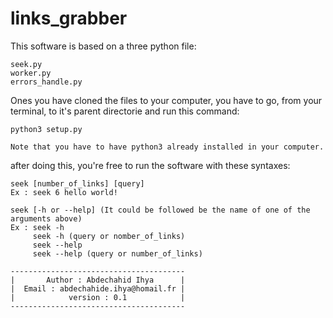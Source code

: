 # links_grabber

This software is based on a three python file:

    seek.py
    worker.py
    errors_handle.py
  
Ones you have cloned the files to your computer, you have to go, from your terminal, to it's parent directorie and run this command:

    python3 setup.py
  
    Note that you have to have python3 already installed in your computer.
  
after doing this, you're free to run the software with these syntaxes:
  
    seek [number_of_links] [query]
    Ex : seek 6 hello world!
    
    seek [-h or --help] (It could be followed be the name of one of the arguments above)
    Ex : seek -h
         seek -h (query or nomber_of_links)
         seek --help
         seek --help (query or number_of_links)
         
    ---------------------------------------
    |       Author : Abdechahid Ihya      |
    |  Email : abdechahide.ihya@homail.fr |
    |            version : 0.1            |
    ---------------------------------------
